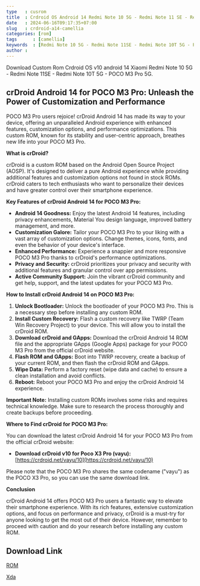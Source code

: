 ```yaml
---
type   : cusrom
title  : Crdroid OS Android 14 Redmi Note 10 5G - Redmi Note 11 SE - Redmi Note 10T 5G - POCO M3 Pro 5G
date   : 2024-06-16T09:17:35+07:00
slug   : crdroid-a14-camellia
categories: [rom]
tags      : [camellia]
keywords  : [Redmi Note 10 5G - Redmi Note 11SE - Redmi Note 10T 5G - POCO M3 Pro 5G]
author :
---
```


Download Custom Rom Crdroid OS v10 android 14 Xiaomi Redmi Note 10 5G - Redmi Note 11SE - Redmi Note 10T 5G - POCO M3 Pro 5G.

## crDroid Android 14 for POCO M3 Pro: Unleash the Power of Customization and Performance

POCO M3 Pro users rejoice! crDroid Android 14 has made its way to your device, offering an unparalleled Android experience with enhanced features, customization options, and performance optimizations. This custom ROM, known for its stability and user-centric approach, breathes new life into your POCO M3 Pro.

**What is crDroid?**

crDroid is a custom ROM based on the Android Open Source Project (AOSP). It's designed to deliver a pure Android experience while providing additional features and customization options not found in stock ROMs. crDroid caters to tech enthusiasts who want to personalize their devices and have greater control over their smartphone experience.

**Key Features of crDroid Android 14 for POCO M3 Pro:**

* **Android 14 Goodness:** Enjoy the latest Android 14 features, including privacy enhancements, Material You design language, improved battery management, and more.
* **Customization Galore:** Tailor your POCO M3 Pro to your liking with a vast array of customization options. Change themes, icons, fonts, and even the behavior of your device's interface.
* **Enhanced Performance:** Experience a snappier and more responsive POCO M3 Pro thanks to crDroid's performance optimizations.
* **Privacy and Security:** crDroid prioritizes your privacy and security with additional features and granular control over app permissions.
* **Active Community Support:** Join the vibrant crDroid community and get help, support, and the latest updates for your POCO M3 Pro.

**How to Install crDroid Android 14 on POCO M3 Pro:**

1. **Unlock Bootloader:** Unlock the bootloader of your POCO M3 Pro. This is a necessary step before installing any custom ROM.
2. **Install Custom Recovery:** Flash a custom recovery like TWRP (Team Win Recovery Project) to your device. This will allow you to install the crDroid ROM.
3. **Download crDroid and GApps:** Download the crDroid Android 14 ROM file and the appropriate GApps (Google Apps) package for your POCO M3 Pro from the official crDroid website.
4. **Flash ROM and GApps:** Boot into TWRP recovery, create a backup of your current ROM, and then flash the crDroid ROM and GApps.
5. **Wipe Data:** Perform a factory reset (wipe data and cache) to ensure a clean installation and avoid conflicts.
6. **Reboot:** Reboot your POCO M3 Pro and enjoy the crDroid Android 14 experience.

**Important Note:** Installing custom ROMs involves some risks and requires technical knowledge. Make sure to research the process thoroughly and create backups before proceeding.

**Where to Find crDroid for POCO M3 Pro:**

You can download the latest crDroid Android 14 for your POCO M3 Pro from the official crDroid website:

* **Download crDroid v10 for Poco X3 Pro (vayu):** [https://crdroid.net/vayu/10](https://crdroid.net/vayu/10)

Please note that the POCO M3 Pro shares the same codename ("vayu") as the POCO X3 Pro, so you can use the same download link.

**Conclusion**

crDroid Android 14 offers POCO M3 Pro users a fantastic way to elevate their smartphone experience. With its rich features, extensive customization options, and focus on performance and privacy, crDroid is a must-try for anyone looking to get the most out of their device. However, remember to proceed with caution and do your research before installing any custom ROM.


## Download Link
[ROM](https://sourceforge.net/projects/crdroid/files/camellia/10.x/)

[Xda](https://forum.xda-developers.com/t/rom-13-official-camellia-camellian-crdroid-v9-x-09-08-2023.4596255/)
